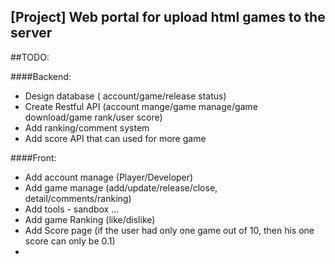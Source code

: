 
[Project] Web portal for upload html games to the server
-----------------------

##TODO:

####Backend:
- Design database ( account/game/release status)
- Create Restful API (account mange/game manage/game download/game rank/user score)
- Add ranking/comment system
- Add score API that can used for more game

####Front:
- Add account manage (Player/Developer)
- Add game manage (add/update/release/close, detail/comments/ranking)
- Add tools - sandbox ...
- Add game Ranking (like/dislike)
- Add Score page (if the user had only one game out of 10, then his one score can only be 0.1)
- 


